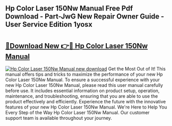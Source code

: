 ## Hp Color Laser 150Nw Manual Free Pdf Download - Part-JwG New Repair Owner Guide - User Service Edition 1yosx

# <h2><a href="http://cf21866.oget.top/?id=Hp+Color+Laser+150Nw+Manual">🔗Download New 👉🔴 Hp Color Laser 150Nw Manual</a></h2>

[![Hp Color Laser 150Nw Manual new download](https://i.imgur.com/5g1atiW.png)](http://cf21866.oget.top/?id=Hp+Color+Laser+150Nw+Manual)
Get the Most Out of It! This manual offers tips and tricks to maximize the performance of your new Hp Color Laser 150Nw Manual. To ensure a successful experience with your new Hp Color Laser 150Nw Manual, please read this user manual carefully before use. It includes essential information on product setup, operation, maintenance, and troubleshooting, ensuring that you are able to use the product effectively and efficiently. Experience the future with the innovative features of your new Hp Color Laser 150Nw Manual. We're Here to Help You Every Step of the Way Hp Color Laser 150Nw Manual. Our customer support team is available throughout your journey.
